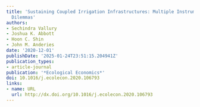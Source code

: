 ```yaml
---
title: 'Sustaining Coupled Irrigation Infrastructures: Multiple Instruments for Multiple
  Dilemmas'
authors:
- Sechindra Vallury
- Joshua K. Abbott
- Hoon C. Shin
- John M. Anderies
date: '2020-12-01'
publishDate: '2025-01-24T23:51:15.204941Z'
publication_types:
- article-journal
publication: '*Ecological Economics*'
doi: 10.1016/j.ecolecon.2020.106793
links:
- name: URL
  url: http://dx.doi.org/10.1016/j.ecolecon.2020.106793
---
```

